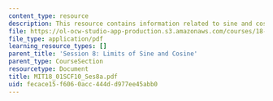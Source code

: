 ```yaml
---
content_type: resource
description: This resource contains information related to sine and cosine.
file: https://ol-ocw-studio-app-production.s3.amazonaws.com/courses/18-01sc-single-variable-calculus-fall-2010/fecace15f6060acc444dd977ee45abb0_MIT18_01SCF10_Ses8a.pdf
file_type: application/pdf
learning_resource_types: []
parent_title: 'Session 8: Limits of Sine and Cosine'
parent_type: CourseSection
resourcetype: Document
title: MIT18_01SCF10_Ses8a.pdf
uid: fecace15-f606-0acc-444d-d977ee45abb0
---
```

